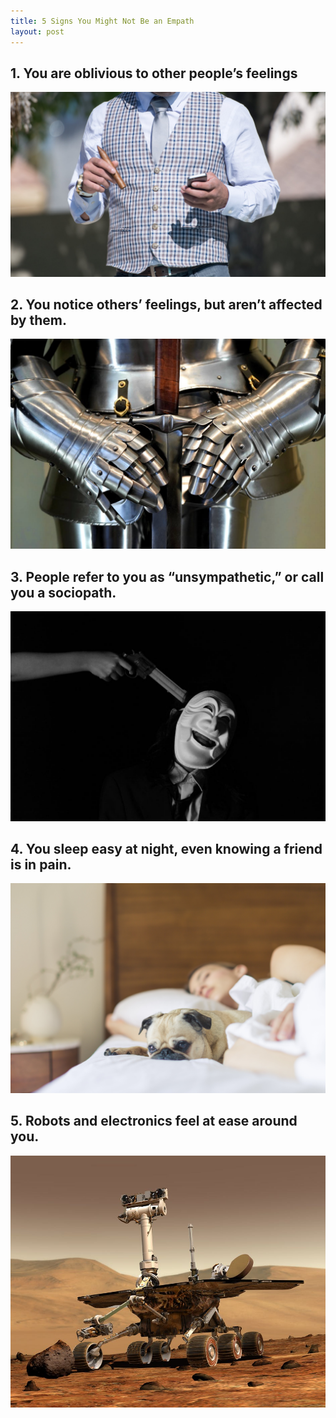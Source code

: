 ```yaml
---
title: 5 Signs You Might Not Be an Empath
layout: post
---
```


## 1.  You are oblivious to other people’s feelings
![](/businessman.jpg)
## 2.  You notice others’ feelings, but aren’t affected by them.
![](/knight.jpeg)
## 3.  People refer to you as “unsympathetic,” or call you a sociopath.
![](/villain.jpeg)
## 4.  You sleep easy at night, even knowing a friend is in pain.
![](/sleep.jpeg)
## 5.  Robots and electronics feel at ease around you.
![](/marsrover.jpeg)